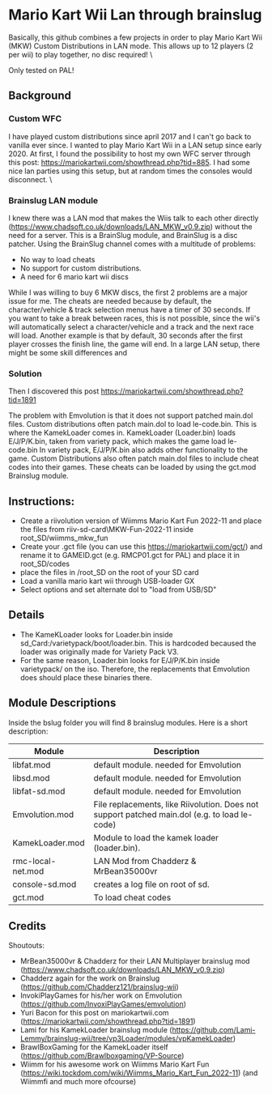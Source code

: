 # Mario Kart Wii Lan through brainslug
Basically, this github combines a few projects in order to play Mario Kart Wii (MKW) Custom Distributions in LAN mode. 
This allows up to 12 players (2 per wii) to play together, no disc required! \

Only tested on PAL!
      

## Background
### Custom WFC
I have played custom distributions since april 2017 and I can't go back to vanilla ever since. I wanted to play Mario Kart Wii in a LAN setup since early 2020. 
At first, I found the possibility to host my own WFC server through this post: https://mariokartwii.com/showthread.php?tid=885. I had some nice lan parties using this setup, but at random times the consoles would disconnect.  \

### Brainslug LAN module
I knew there was a LAN mod that makes the Wiis talk to each other directly (https://www.chadsoft.co.uk/downloads/LAN_MKW_v0.9.zip) without the need for a server. This is a BrainSlug module, and BrainSlug is a disc patcher. Using the BrainSlug channel comes with a multitude of problems:
- No way to load cheats
- No support for custom distributions.
- A need for 6 mario kart wii discs

While I was willing to buy 6 MKW discs, the first 2 problems are a major issue for me. The cheats are needed because by default, the character/vehicle & track selection menus have a timer of 30 seconds. If you want to take a break between races, this is not possible, since the wii's will automatically select a character/vehicle and a track and the next race will load. Another example is that by default, 30 seconds after the first player crosses the finish line, the game will end. In a large LAN setup,  there might be some skill differences and 

### Solution
Then I discovered this post https://mariokartwii.com/showthread.php?tid=1891

The problem with Emvolution is that it does not support patched main.dol files. Custom distributions often patch main.dol to load le-code.bin. 
This is where the KamekLoader comes in. KamekLoader (Loader.bin) loads E/J/P/K.bin, taken from variety pack, which makes the game load le-code.bin 
In variety pack, E/J/P/K.bin also adds other functionality to the game.
Custom Distributions also often patch main.dol files to include cheat codes into their games. These cheats can be loaded by using the gct.mod Brainslug module.


## Instructions:
- Create a riivolution version of Wiimms Mario Kart Fun 2022-11 and place the files from riiv-sd-card\MKW-Fun-2022-11 inside root_SD/wiimms_mkw_fun 
- Create your .gct file (you can use this https://mariokartwii.com/gct/) and rename it to GAMEID.gct (e.g. RMCP01.gct for PAL) and place it in root_SD/codes 
- place the files in /root_SD on the root of your SD card 
- Load a vanilla mario kart wii through USB-loader GX 
- Select options and set alternate dol to "load from USB/SD" 


## Details
- The KameKLoader looks for Loader.bin inside sd_Card:/varietypack/boot/loader.bin. This is hardcoded becaused the loader was originally made for Variety Pack V3.
- For the same reason, Loader.bin looks for E/J/P/K.bin inside varietypack/ on the iso. Therefore, the replacements that Emvolution does should place these binaries there.

## Module Descriptions
Inside the bslug folder you will find 8 brainslug modules. Here is a short description:


| **Module**        | **Description**                                                                                                                                                                                                    |
|-------------------|--------------------------------------------------------------------------------------------------------------------------------------------------------------------------------------------------------------------|
| libfat.mod        | default module. needed for Emvolution                                                                                                                                                                              |
| libsd.mod         | default module. needed for Emvolution                                                                                                                                                                              |
| libfat-sd.mod     | default module. needed for Emvolution                                                                                                                                                                              |
| Emvolution.mod    | File replacements, like Riivolution. Does not support patched main.dol (e.g. to load le-code)                                                                                                                      |
| KamekLoader.mod   | Module to load the kamek loader (loader.bin).   |
| rmc-local-net.mod | LAN Mod from Chadderz & MrBean35000vr                                                                                                                                                                              |
| console-sd.mod    | creates a log file on root of sd.                                                                                                                                                                                  |
| gct.mod           | To load cheat codes  


## Credits
Shoutouts: 
- MrBean35000vr & Chadderz for their LAN Multiplayer brainslug mod (https://www.chadsoft.co.uk/downloads/LAN_MKW_v0.9.zip) 
- Chadderz again for the work on Brainslug (https://github.com/Chadderz121/brainslug-wii) 
- InvokiPlayGames for his/her work on Emvolution (https://github.com/InvoxiPlayGames/emvolution) 
- Yuri Bacon for this post on mariokartwii.com (https://mariokartwii.com/showthread.php?tid=1891) 
- Lami for his KamekLoader brainslug module (https://github.com/Lami-Lemmy/brainslug-wii/tree/vp3Loader/modules/vpKamekLoader) 
- BrawlBoxGaming for the KamekLoader itself (https://github.com/Brawlboxgaming/VP-Source)
- Wiimm for his awesome work on Wiimms Mario Kart Fun (https://wiki.tockdom.com/wiki/Wiimms_Mario_Kart_Fun_2022-11) (and Wiimmfi and much more ofcourse)

